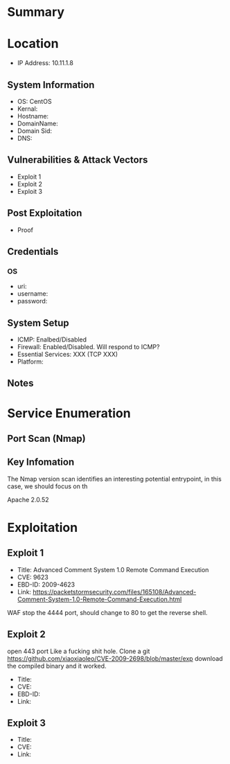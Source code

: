 # Summary
# Location
- IP Address: 10.11.1.8
## System Information
- OS: CentOS
- Kernal:
- Hostname: 
- DomainName: 
- Domain Sid: 
- DNS: 
## Vulnerabilities & Attack Vectors
- Exploit 1
- Exploit 2
- Exploit 3
## Post Exploitation
- Proof
## Credentials
### OS
- uri:
- username:
- password:

## System Setup
- ICMP: Enalbed/Disabled
- Firewall: Enabled/Disabled. Will respond to ICMP?
- Essential Services: XXX (TCP XXX)
- Platform:

## Notes

# Service Enumeration
## Port Scan (Nmap)

## Key Infomation
The Nmap version scan identifies an interesting potential entrypoint, in this case, we should focus on th


Apache 2.0.52

# Exploitation
## Exploit 1
- Title: Advanced Comment System 1.0 Remote Command Execution
- CVE: 9623
- EBD-ID: 2009-4623
- Link: https://packetstormsecurity.com/files/165108/Advanced-Comment-System-1.0-Remote-Command-Execution.html

WAF stop the 4444 port, should change to 80 to get the reverse shell.

## Exploit 2
open 443 port
Like a fucking shit hole.
Clone a git https://github.com/xiaoxiaoleo/CVE-2009-2698/blob/master/exp download the compiled binary and it worked.
- Title: 
- CVE:
- EBD-ID: 
- Link: 

## Exploit 3
- Title:
- CVE:
- Link:
